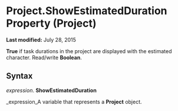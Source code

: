 
# Project.ShowEstimatedDuration Property (Project)

 **Last modified:** July 28, 2015

 **True** if task durations in the project are displayed with the estimated character. Read/write **Boolean**.

## Syntax

 _expression_. **ShowEstimatedDuration**

 _expression_A variable that represents a  **Project** object.

